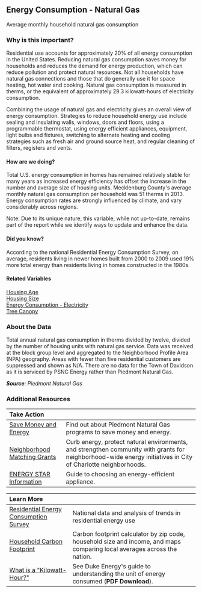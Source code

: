 ﻿## Energy Consumption - Natural Gas
Average monthly household natural gas consumption

### Why is this important?
Residential use accounts for approximately 20% of all energy consumption in the United States. Reducing natural gas consumption saves money for households and reduces the demand for energy production, which can reduce pollution and protect natural resources. Not all households have natural gas connections and those that do generally use it for space heating, hot water and cooking. Natural gas consumption is measured in therms, or the equivalent of approximately 29.3 kilowatt-hours of electricity consumption. 

Combining the usage of natural gas and electricity gives an overall view of energy consumption. Strategies to reduce household energy use include sealing and insulating walls, windows, doors and floors, using a programmable thermostat, using energy efficient appliances, equipment, light bulbs and fixtures, switching to alternate heating and cooling strategies such as fresh air and ground source heat, and regular cleaning of filters, registers and vents. 

#### How are we doing?
Total U.S. energy consumption in homes has remained relatively stable for many years as increased energy efficiency has offset the increase in the number and average size of housing units. Mecklenburg County's average monthly natural gas consumption per household was 51 therms in 2013. Energy consumption rates are strongly influenced by climate, and vary considerably across regions.

Note: Due to its unique nature, this variable, while not up-to-date, remains part of the report while we identify ways to update and enhance the data. 

#### Did you know?
According to the national Residential Energy Consumption Survey, on average, residents living in newer homes built from 2000 to 2009 used 19% more total energy than residents living in homes constructed in the 1980s.

#### Related Variables
<a href="javascript:void(0)" onclick="model.metricId = 'm7'">Housing Age</a>  
<a href="javascript:void(0)" onclick="model.metricId = 'm6'">Housing Size</a>  
<a href="javascript:void(0)" onclick="model.metricId = 'm26'">Energy Consumption - Electricity</a>  
<a href="javascript:void(0)" onclick="model.metricId = 'm3'">Tree Canopy</a>  

### About the Data
Total annual natural gas consumption in therms divided by twelve, divided by the number of housing units with natural gas service. Data was received at the block group level and aggregated to the Neighborhood Profile Area (NPA) geography. Areas with fewer than five residential customers are suppressed and shown as N/A. There are no data for the Town of Davidson as it is serviced by PSNC Energy rather than Piedmont Natural Gas. 

_**Source**: Piedmont Natural Gas_

### Additional Resources
|Take Action |     |
|:- |:- |
|[Save Money and Energy](http://piedmontng.com/yourhome/savemoneyandenergy/home.aspx)| Find out about Piedmont Natural Gas programs to save money and energy.
|[Neighborhood Matching Grants](http://charlottenc.gov/HNS/CE/NMG/Pages/default.aspx) |Curb energy, protect natural environments, and strengthen community with grants for neighborhood-wide energy initiatives in City of Charlotte neighborhoods.
|[ENERGY STAR Information](http://www.energystar.gov/index.cfm?c=home_improvement.hm_improvement_index) |Guide to choosing an energy-efficient appliance.

|Learn More |     |
|:- |:- |
|[Residential Energy Consumption Survey](http://www.eia.gov/consumption/residential/index.cfm) |National data and analysis of trends in residential energy use
|[Household Carbon Footprint](http://coolclimate.berkeley.edu/carboncalculator) |Carbon footprint calculator by zip code, household size and income, and maps comparing local averages across the nation.
|[What is a "Kilowatt-Hour?"](http://www.duke-energy.com/pdfs/MyHER%20What%20is%20a%20Killowatt-Hour%20Energy%20Chart.pdf) |See Duke Energy's guide to understanding the unit of energy consumed (**PDF Download**).
